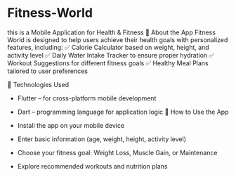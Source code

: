 # Fitness-World
this is a Mobile Application for Health &amp; Fitness
📌 About the App
Fitness World is designed to help users achieve their health goals with personalized features, including:
✅ Calorie Calculator based on weight, height, and activity level
✅ Daily Water Intake Tracker to ensure proper hydration
✅ Workout Suggestions for different fitness goals
✅ Healthy Meal Plans tailored to user preferences

🎨 Technologies Used
- Flutter – for cross-platform mobile development
- Dart – programming language for application logic
🚀 How to Use the App

- Install the app on your mobile device
- Enter basic information (age, weight, height, activity level)
- Choose your fitness goal: Weight Loss, Muscle Gain, or Maintenance
- Explore recommended workouts and nutrition plans

